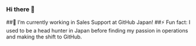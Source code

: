 ### Hi there 👋
##🔭 I’m currently working in Sales Support at GitHub Japan!
##⚡ Fun fact: I used to be a head hunter in Japan before finding my passion in operations and making the shift to GitHub.




<!--
**ItsJustJefu/ItsJustJefu** is a ✨ _special_ ✨ repository because its `README.md` (this file) appears on your GitHub profile.

Here are some ideas to get you started:

- 🔭 I’m currently working in Sales Support at GitHub Japan!
- 🌱 I’m currently learning ...
- 👯 I’m looking to collaborate on ...
- 🤔 I’m looking for help with ...
- 💬 Ask me about ...
- 📫 How to reach me: itsjustjefu@github.com
- ⚡ Fun fact: ...
-->
